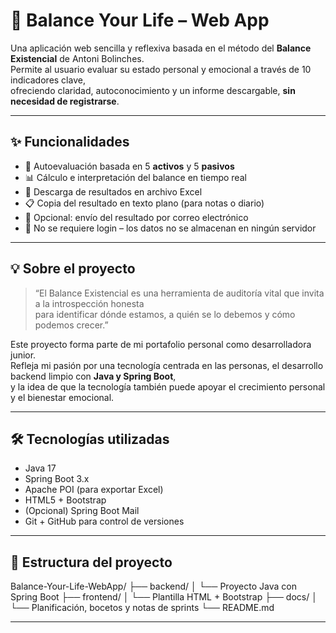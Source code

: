 # 🌿 Balance Your Life – Web App

Una aplicación web sencilla y reflexiva basada en el método del **Balance Existencial** de Antoni Bolinches.  
Permite al usuario evaluar su estado personal y emocional a través de 10 indicadores clave,  
ofreciendo claridad, autoconocimiento y un informe descargable, **sin necesidad de registrarse**.

---

## ✨ Funcionalidades

- 🧠 Autoevaluación basada en 5 **activos** y 5 **pasivos**
- 📊 Cálculo e interpretación del balance en tiempo real
- 📁 Descarga de resultados en archivo Excel
- 📋 Copia del resultado en texto plano (para notas o diario)
- 📩 Opcional: envío del resultado por correo electrónico
- 🔐 No se requiere login – los datos no se almacenan en ningún servidor

---

## 💡 Sobre el proyecto

> “El Balance Existencial es una herramienta de auditoría vital que invita a la introspección honesta  
> para identificar dónde estamos, a quién se lo debemos y cómo podemos crecer.”

Este proyecto forma parte de mi portafolio personal como desarrolladora junior.  
Refleja mi pasión por una tecnología centrada en las personas, el desarrollo backend limpio con **Java y Spring Boot**,  
y la idea de que la tecnología también puede apoyar el crecimiento personal y el bienestar emocional.

---

## 🛠️ Tecnologías utilizadas

- Java 17
- Spring Boot 3.x
- Apache POI (para exportar Excel)
- HTML5 + Bootstrap
- (Opcional) Spring Boot Mail
- Git + GitHub para control de versiones

---

## 📂 Estructura del proyecto

Balance-Your-Life-WebApp/
├── backend/
│ └── Proyecto Java con Spring Boot
├── frontend/
│ └── Plantilla HTML + Bootstrap
├── docs/
│ └── Planificación, bocetos y notas de sprints
└── README.md


---


